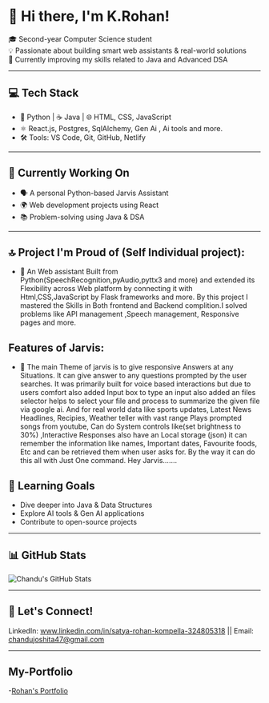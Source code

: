 # 👋 Hi there, I'm K.Rohan!

🎓 Second-year Computer Science student  
💡 Passionate about building smart web assistants & real-world solutions  
🚀 Currently improving my skills related to Java and Advanced DSA

---

## 💻 Tech Stack
- 🐍 Python | ☕ Java | 🌐 HTML, CSS, JavaScript  
- ⚛️ React.js, Postgres, SqlAlchemy, Gen Ai , Ai tools and more.
- 🛠️ Tools: VS Code, Git, GitHub, Netlify

---

## 🧠 Currently Working On
- 🗣️ A personal Python-based Jarvis Assistant  
- 🌍 Web development projects using React
- 📚 Problem-solving using Java & DSA

---
## 🔝 Project I'm Proud of (Self Individual project):
- 🤖 An Web assistant Built from Python(SpeechRecognition,pyAudio,pyttx3 and more) and extended its Flexibility across Web platform by connecting it with Html,CSS,JavaScript by Flask frameworks and more. By this        project I mastered the Skills in Both frontend and Backend complition.I solved problems like API management ,Speech management, Responsive pages and more.
## Features of Jarvis:  
- 👀 The main Theme of jarvis is to give responsive Answers at any Situations. It can give answer to any questions prompted by the user searches. It was primarily built for voice based interactions but due to users comfort also added Input box to type an input also added an files selector helps to select your file and process to summarize the given file via google ai. And for real world data like sports updates, Latest News Headlines, Recipies, Weather teller with vast range Plays prompted songs from youtube, Can do System controls like(set brightness to 30%) ,Interactive Responses also have an Local storage (json) it can remember the information like names, Important dates, Favourite foods, Etc and can be retrieved them when user asks for. By the way it can do this all with Just One command. Hey Jarvis.......

## 🌱 Learning Goals
- Dive deeper into Java & Data Structures  
- Explore AI tools & Gen AI applications  
- Contribute to open-source projects

---

## 📊 GitHub Stats
![Chandu's GitHub Stats](https://github-readme-stats.vercel.app/api?username=rohan45327&show_icons=true&theme=radical)

---

## 🔗 Let's Connect!
LinkedIn: www.linkedin.com/in/satya-rohan-kompella-324805318 || Email: chandujoshita47@gmail.com

---

## My-Portfolio
-[Rohan's Portfolio](https://rohan45327.github.io/my_portfolio/myfolio.html)


